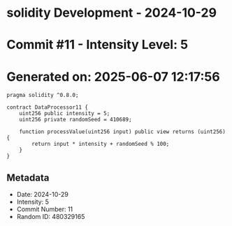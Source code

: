 ﻿# solidity Development - 2024-10-29
# Commit #11 - Intensity Level: 5
# Generated on: 2025-06-07 12:17:56
```solidity
pragma solidity ^0.8.0;

contract DataProcessor11 {
    uint256 public intensity = 5;
    uint256 private randomSeed = 410689;

    function processValue(uint256 input) public view returns (uint256) {
        return input * intensity + randomSeed % 100;
    }
}
```
## Metadata
- Date: 2024-10-29
- Intensity: 5
- Commit Number: 11
- Random ID: 480329165
